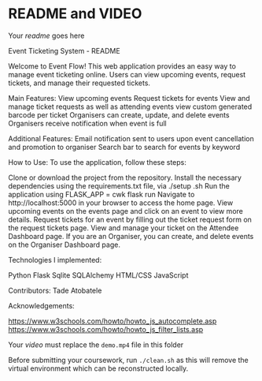 # README and VIDEO

Your _readme_ goes here

Event Ticketing System - README

Welcome to Event Flow! This web application provides an easy way to manage event ticketing online. Users can view upcoming events, request tickets, and manage their requested tickets.

Main Features:
  View upcoming events
  Request tickets for events
  View and manage ticket requests as well as attending events
  view custom generated barcode per ticket
  Organisers can create, update, and delete events
  Organisers receive notification when event is full

Additional Features:
  Email notification sent to users upon event cancellation and promotion to organiser
  Search bar to search for events by keyword

How to Use:
To use the application, follow these steps:

  Clone or download the project from the repository.
  Install the necessary dependencies using the requirements.txt file, via ./setup .sh
  Run the application using  FLASK_APP = cwk flask run
  Navigate to http://localhost:5000 in your browser to access the home page.
  View upcoming events on the events page and click on an event to view more details.
  Request tickets for an event by filling out the ticket request form on the request tickets page.
  View and manage your ticket on the Attendee Dashboard page.
  If you are an Organiser, you can create, and delete events on the Organiser Dashboard page.


Technologies I implemented:

  Python
  Flask
  Sqlite
  SQLAlchemy
  HTML/CSS
  JavaScript

Contributors: Tade Atobatele

Acknowledgements:

  https://www.w3schools.com/howto/howto_js_autocomplete.asp
  https://www.w3schools.com/howto/howto_js_filter_lists.asp



Your _video_ must replace the `demo.mp4` file in this folder

Before submitting your coursework, run `./clean.sh` as this will remove the virtual environment which can be reconstructed locally.
